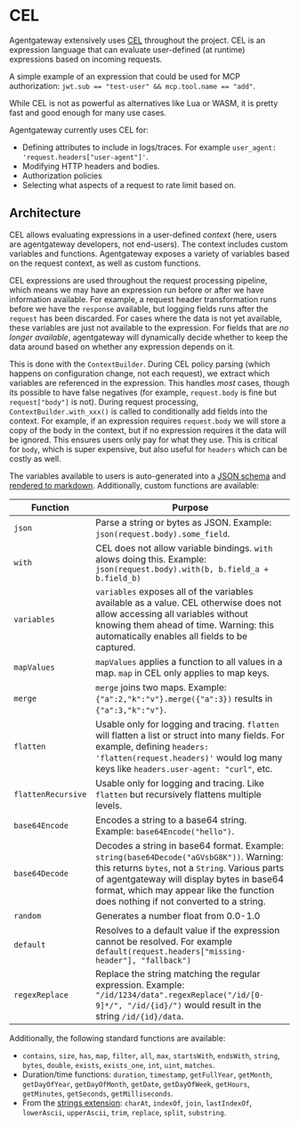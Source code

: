 # CEL

Agentgateway extensively uses [CEL](https://cel.dev/) throughout the project.
CEL is an expression language that can evaluate user-defined (at runtime) expressions based on incoming requests.

A simple example of an expression that could be used for MCP authorization: `jwt.sub == "test-user" && mcp.tool.name == "add"`.

While CEL is not as powerful as alternatives like Lua or WASM, it is pretty fast and good enough for many use cases.

Agentgateway currently uses CEL for:
* Defining attributes to include in logs/traces. For example `user_agent: 'request.headers["user-agent"]'`.
* Modifying HTTP headers and bodies.
* Authorization policies
* Selecting what aspects of a request to rate limit based on.

## Architecture

CEL allows evaluating expressions in a user-defined _context_ (here, users are agentgateway developers, not end-users).
The context includes custom variables and functions.
Agentgateway exposes a variety of variables based on the request context, as well as custom functions.

CEL expressions are used throughout the request processing pipeline, which means we may have an expression run before or after we have information available.
For example, a request header transformation runs before we have the `response` available, but logging fields runs after the `request` has been discarded.
For cases where the data is not yet available, these variables are just not available to the expression.
For fields that are _no longer available_, agentgateway will dynamically decide whether to keep the data around based on whether any expression depends on it.

This is done with the `ContextBuilder`.
During CEL policy parsing (which happens on configuration change, not each request), we extract which variables are referenced in the expression.
This handles _most_ cases, though its possible to have false negatives (for example, `request.body` is fine but `request["body"]` is not).
During request processing, `ContextBuilder.with_xxx()` is called to conditionally add fields into the context.
For example, if an expression requires `request.body` we will store a copy of the body in the context, but if no expression requires it the data will be ignored.
This ensures users only pay for what they use.
This is critical for `body`, which is super expensive, but also useful for `headers` which can be costly as well.

The variables available to users is auto-generated into a [JSON schema](../schema/cel.json) and [rendered to markdown](../schema/README.md#cel-context).
Additionally, custom functions are available:

| Function           | Purpose                                                                                                                                                                                                                                                                         |
|--------------------|---------------------------------------------------------------------------------------------------------------------------------------------------------------------------------------------------------------------------------------------------------------------------------|
| `json`             | Parse a string or bytes as JSON. Example: `json(request.body).some_field`.                                                                                                                                                                                                      |
| `with`             | CEL does not allow variable bindings. `with` alows doing this. Example: `json(request.body).with(b, b.field_a + b.field_b)`                                                                                                                                                     |
| `variables`        | `variables` exposes all of the variables available as a value. CEL otherwise does not allow accessing all variables without knowing them ahead of time. Warning: this automatically enables all fields to be captured.                                                          |
| `mapValues`        | `mapValues` applies a function to all values in a map. `map` in CEL only applies to map keys.                                                                                                                                                                                   |
| `merge`            | `merge` joins two maps. Example: `{"a":2,"k":"v"}.merge({"a":3})` results in `{"a":3,"k":"v"}`.                                                                                                                                                                                 |
| `flatten`          | Usable only for logging and tracing. `flatten` will flatten a list or struct into many fields. For example, defining `headers: 'flatten(request.headers)'` would log many keys like `headers.user-agent: "curl"`, etc.                                                          |
| `flattenRecursive` | Usable only for logging and tracing. Like `flatten` but recursively flattens multiple levels.                                                                                                                                                                                   |
| `base64Encode`     | Encodes a string to a base64 string. Example: `base64Encode("hello")`.                                                                                                                                                                                                          |
| `base64Decode`     | Decodes a string in base64 format. Example: `string(base64Decode("aGVsbG8K"))`. Warning: this returns `bytes`, not a `String`. Various parts of agentgateway will display bytes in base64 format, which may appear like the function does nothing if not converted to a string. |
| `random`           | Generates a number float from 0.0-1.0                                                                                                                                                                                                                                           |
| `default`          | Resolves to a default value if the expression cannot be resolved. For example `default(request.headers["missing-header"], "fallback")`                                                                                                                                          |
| `regexReplace`     | Replace the string matching the regular expression. Example: `"/id/1234/data".regexReplace("/id/[0-9]*/", "/id/{id}/")` would result in the string `/id/{id}/data`.                                                                                                             |

Additionally, the following standard functions are available:
* `contains`, `size`, `has`, `map`, `filter`, `all`, `max`, `startsWith`, `endsWith`, `string`, `bytes`, `double`, `exists`, `exists_one`, `int`, `uint`, `matches`.
* Duration/time functions: `duration`, `timestamp`, `getFullYear`, `getMonth`, `getDayOfYear`, `getDayOfMonth`, `getDate`, `getDayOfWeek`, `getHours`, `getMinutes`, `getSeconds`, `getMilliseconds`.
* From the [strings extension](https://pkg.go.dev/github.com/google/cel-go/ext#Strings): `charAt`, `indexOf`, `join`, `lastIndexOf`, `lowerAscii`, `upperAscii`, `trim`, `replace`, `split`, `substring`.


